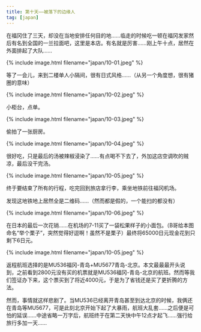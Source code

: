 ```yaml
---
title: 第十天——被落下的边缘人
tag: [japan]
---
```


在福冈住了三天，却没在当地安排任何目的地……临走的时候吃一顿在福冈发家然后有名到全国的一兰拉面吧，这里是本店。有名就是厉害……刚上午十点，居然在外面排起了大队……

{% include image.html filename="japan/10-01.jpeg" %}

等了一会儿，来到二楼单人小隔间，很有日式风格……（从另一个角度想，很有猪圈的意味）

{% include image.html filename="japan/10-02.jpeg" %}

小柜台，点单。

{% include image.html filename="japan/10-03.jpeg" %}

偷拍了一张厨房。

{% include image.html filename="japan/10-04.jpeg" %}

很好吃，只是最后的汤被辣椒浸染了……有点喝不下去了，外加这店空调吹的贼凉，最后没干完汤。

{% include image.html filename="japan/10-05.jpeg" %}

终于要结束了所有的行程，吃完回到旅店拿行李，乘坐地铁前往福冈机场。

发现这地铁地上居然全是二维码……（然而都是假的，一个能扫的都没有）

{% include image.html filename="japan/10-06.jpeg" %}

在日本的最后一次花销……在机场的7-11买了一袋松果样子的小面包。（B哥给本图命名“举个栗子”，突然觉得好逗啊！虽然不是栗子）最终将65000日元现金花到只剩下6日元。

{% include image.html filename="japan/10-05.jpeg" %}

返程航班选择的是MU536福冈-青岛+MU5677青岛-北京。本文最最最开头说到，之前看到2800元没有买的机票就是MU536福冈-青岛-北京的航班。然而等我们签证办下来，这个票买到了将近4000元，于是为了省钱还是买了更折腾的方法。

然而，事情就这样悲剧了。当MU536已经离开青岛甚至到达北京的时候，我俩还在青岛等MU5677，可是此刻北京开始下起了大暴雨，航班大乱套……之后便是可怕的延误……中途省略一万字后，航班终于在第二天快中午12点才起飞……强行给旅行多加一天……
